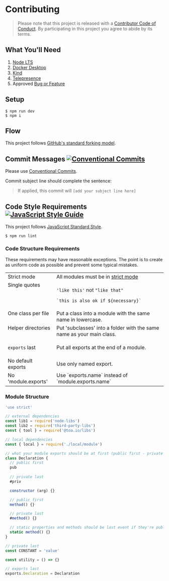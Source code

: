 # Contributing

> Please note that this project is released with a [Contributor Code of Conduct](./CONDUCT.md).
> By participating in this project you agree to abide by its terms.

## What You'll Need

1. [Node LTS](https://nodejs.org/)
2. [Docker Desktop](https://www.docker.com/get-started)
3. [Kind](https://kind.sigs.k8s.io/docs/user/quick-start/#installing-with-a-package-manager)
4. [Telepresence](https://www.telepresence.io/docs/latest/install/)
5. Approved [Bug or Feature](https://github.com/toa-io/toa/issues)

## Setup

```shell
$ npm run dev
$ npm i
```

## Flow

This project follows [GitHub's standard forking model](https://guides.github.com/activities/forking/).

## Commit Messages [![Conventional Commits](https://img.shields.io/badge/Conventional%20Commits-1.0.0-brightgreen.svg)](https://conventionalcommits.org)

Please use [Conventional Commits](https://www.conventionalcommits.org/en/v1.0.0/).

Commit subject line should complete the sentence:
> If applied, this commit will `[add your subject line here]`

## Code Style Requirements [![JavaScript Style Guide](https://img.shields.io/badge/code_style-standard-brightgreen.svg)](https://standardjs.com)

This project follows [JavaScript Standard Style](https://standardjs.com).

```shell
$ npm run lint
```

### Code Structure Requirements

These requirements may have reasonable exceptions. The point is to create as uniform code as possible and prevent some
typical mistakes.

<!--suppress ALL -->
<table>
  <tr>
    <td valign=top>Strict mode</td>
    <td>
All modules must be in <a href=https://developer.mozilla.org/en-US/docs/Web/>strict mode</a>
    </td>
  </tr>
  <tr>
    <td valign=top>Single quotes</td>
    <td>

`'like this'` not `"like that"`

`` `this is also ok if ${necessary}`  ``
   </td>
  </tr>
  <tr>
    <td valign=top>One class per file</td>
    <td>Put a class into a module with the same name in lowercase.</td>
  </tr>
  <tr>
    <td valign=top>Helper directories</td>
    <td>Put 'subclasses' into a folder with the same name as your main class.</td>
  </tr>
  <tr>
    <td valign=top>

`exports` last
    </td>
    <td>Put all exports at the end of a module.</td>
  </tr>
  <tr>
    <td valign=top>No default exports</td>
    <td>Use only named export.</td>
  </tr>
  <tr>
    <td valign=top>No 'module.exports'</td>
    <td>Use `exports.name` instead of `module.exports.name`</td>
  </tr>
</table>

### Module Structure

```javascript
'use strict'

// external dependencies
const lib1 = require('node-libs')
const lib2 = require('third-party-libs')
const { tool } = require('@toa.io/libs')

// local dependencies
const { local } = require('./local/module')

// what your module exports should be at first (public first - private last)
class Declaration {
  // public first
  pub
  
  // private last
  #priv

  constructor (arg) {}

  // public first
  method() {}

  // private last
  #method() {}

  // static properties and methods should be last event if they're public
  static method() {}
}

// private last
const CONSTANT = 'value'

const utility = () => {}

// exports last
exports.Declaration = Declaration
```
